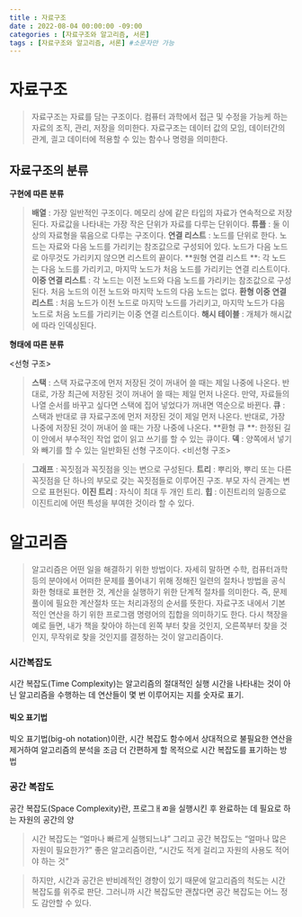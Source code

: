 ```yaml
---
title : 자료구조
date : 2022-08-04 00:00:00 -09:00
categories : [자료구조와 알고리즘, 서론]
tags : [자료구조와 알고리즘, 서론] #소문자만 가능
---
```

# 자료구조
> 자료구조는 자료를 담는 구조이다.
컴퓨터 과학에서 접근 및 수정을 가능케 하는 자료의 조직, 관리, 저장을 의미한다.
자료구조는 데이터 값의 모임, 데이터간의 관계, 긜고 데이터에 적용할 수 있는 함수나 명령을 의미한다.

## 자료구조의 분류
**구현에 따른 분류**
> **배열** : 가장 일반적인 구조이다. 메모리 상에 같은 타입의 자료가 연속적으로 저장된다. 자료값을 나타내는 가장 작은 단위가 자료를 다루는 단위이다.
**튜플** : 둘 이상의 자료형을 묶음으로 다루는 구조이다.
**연결 리스트** : 노드를 단위로 한다. 노드는 자료와 다음 노드를 가리키는 참조값으로 구성되어 있다. 노드가 다음 노드로 아무것도 가리키지 않으면 리스트의 끝이다.
**원형 연결 리스트 **: 각 노드는 다음 노드를 가리키고, 마지막 노드가 처음 노드를 가리키는 연결 리스트이다.
**이중 연결 리스트** : 각 노드는 이전 노드와 다음 노드를 가리키는 참조값으로 구성된다. 처음 노드의 이전 노드와 마지막 노드의 다음 노드는 없다.
**환형 이중 연결 리스트** : 처음 노드가 이전 노드로 마지막 노드를 가리키고, 마지막 노드가 다음 노드로 처음 노드를 가리키는 이중 연결 리스트이다.
**해시 테이블** : 개체가 해시값에 따라 인덱싱된다.

**형태에 따른 분류**


<선형 구조>

> **스택** : 스택 자료구조에 먼저 저장된 것이 꺼내어 쓸 때는 제일 나중에 나온다. 반대로, 가장 최근에 저장된 것이 꺼내어 쓸 때는 제일 먼저 나온다. 만약, 자료들의 나열 순서를 바꾸고 싶다면 스택에 집어 넣었다가 꺼내면 역순으로 바뀐다.
**큐** : 스택과 반대로 큐 자료구조에 먼저 저장된 것이 제일 먼저 나온다. 반대로, 가장 나중에 저장된 것이 꺼내어 쓸 때는 가장 나중에 나온다.
**환형 큐 **: 한정된 길이 안에서 부수적인 작업 없이 읽고 쓰기를 할 수 있는 큐이다.
**덱** : 양쪽에서 넣기와 빼기를 할 수 있는 일반화된 선형 구조이다.
<비선형 구조>

> **그래프** : 꼭짓점과 꼭짓점을 잇는 변으로 구성된다.
**트리** : 뿌리와, 뿌리 또는 다른 꼭짓점을 단 하나의 부모로 갖는 꼭짓점들로 이루어진 구조. 부모 자식 관계는 변으로 표현된다.
**이진 트리** : 자식이 최대 두 개인 트리.
**힙** : 이진트리의 일종으로 이진트리에 어떤 특성을 부여한 것이라 할 수 있다.

# 알고리즘
> 알고리즘은 어떤 일을 해결하기 위한 방법이다. 자세히 말하면 수학, 컴퓨터과학 등의 분야에서 어떠한 문제를 풀어내기 위해 정해진 일련의 절차나 방법을 공식화한 형태로 표현한 것, 계산을 실행하기 위한 단계적 절차를 의미한다. 즉, 문제풀이에 필요한 계산절차 또는 처리과정의 순서를 뜻한다. 자료구조 내에서 기본적인 연산을 하기 위한 프로그램 명령어의 집합을 의미하기도 한다. 다시 책장을 예로 들면, 내가 책을 찾아야 하는데 왼쪽 부터 찾을 것인지, 오른쪽부터 찾을 것인지, 무작위로 찾을 것인지를 결정하는 것이 알고리즘이다.

### 시간복잡도
시간 복잡도(Time Complexity)는 알고리즘의 절대적인 실행 시간을 나타내는 것이 아닌 알고리즘을 수행하는 데 연산들이 몇 번 이루어지는 지를 숫자로 표기.

#### 빅오 표기법
빅오 표기법(big-oh notation)이란, 시간 복잡도 함수에서 상대적으로 불필요한 연산을 제거하여 알고리즘의 분석을 조금 더 간편하게 할 목적으로 시간 복잡도를 표기하는 방법

### 공간 복잡도
공간 복잡도(Space Complexity)란, 프로그ㅐㄻ을 실행시킨 후 완료하는 데 필요로 하는 자원의 공간의 양


> 시간 복잡도는 “얼마나 빠르게 실행되느냐” 그리고 공간 복잡도는 “얼마나 많은 자원이 필요한가?”
좋은 알고리즘이란, “시간도 적게 걸리고 자원의 사용도 적어야 하는 것”

> 하지만, 시간과 공간은 반비례적인 경향이 있기 때문에 알고리즘의 척도는 시간 복잡도를 위주로 판단.
그러니까 시간 복잡도만 괜찮다면 공간 복잡도는 어느 정도 감안할 수 있다.